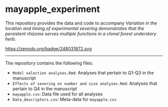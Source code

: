 # mayapple_experiment

This repository provides the data and code to accompany *Variation in the location and timing of experimental severing demonstrates that the persistent rhizome serves multiple functions in a clonal forest understory herb*.

https://zenodo.org/badge/248031872.svg

-----

The repository contains the following files:

  - `Model selection analyses.Rmd`: Analyses that pertain to Q1-Q3 in the manuscript
  - `Effects of severing on number and size analyses.Rmd`: Analyses that pertain to Q4 in the manuscript
  - `mayapple.csv`: Data file used for all analyses
  - `Data_descriptors.csv`: Meta-data for `mayapple.csv`
